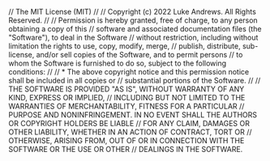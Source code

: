 // The MIT License (MIT)
//
// Copyright (c) 2022 Luke Andrews. All Rights Reserved.
//
// Permission is hereby granted, free of charge, to any person obtaining a copy of this
// software and associated documentation files (the "Software"), to deal in the Software
// without restriction, including without limitation the rights to use, copy, modify, merge,
// publish, distribute, sub-license, and/or sell copies of the Software, and to permit persons
// to whom the Software is furnished to do so, subject to the following conditions:
// 
// * The above copyright notice and this permission notice shall be included in all copies or
//   substantial portions of the Software.
// 
// THE SOFTWARE IS PROVIDED "AS IS", WITHOUT WARRANTY OF ANY KIND, EXPRESS OR IMPLIED, 
// INCLUDING BUT NOT LIMITED TO THE WARRANTIES OF MERCHANTABILITY, FITNESS FOR A PARTICULAR
// PURPOSE AND NONINFRINGEMENT.  IN NO EVENT SHALL THE AUTHORS OR COPYRIGHT HOLDERS BE LIABLE
// FOR ANY CLAIM, DAMAGES OR OTHER LIABILITY, WHETHER IN AN ACTION OF CONTRACT, TORT OR 
// OTHERWISE, ARISING FROM, OUT OF OR IN CONNECTION WITH THE SOFTWARE OR THE USE OR OTHER
// DEALINGS IN THE SOFTWARE.
